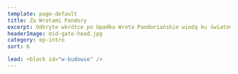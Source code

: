 ```yaml
---
template: page-default
title: Za Wrotami Pandory
excerpt: Odkryte wkrótce po Upadku Wrota Pandoriańskie wiodą ku światom poza Układem Słonecznym
headerImage: mid-gate-head.jpg
category: ep-intro
sort: 6

lead: <block id="w-budowie" />
---
```

